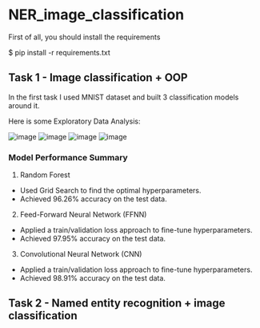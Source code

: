 # NER_image_classification
First of all, you should install the requirements

   $ pip install -r requirements.txt

## Task 1 - Image classification + OOP
In the first task I used MNIST dataset and built 3 classification models around it.

Here is some Exploratory Data Analysis:

![image](https://github.com/user-attachments/assets/7b3b17ba-2a70-47de-8b9e-5fd0d4ccff2f)
![image](https://github.com/user-attachments/assets/c0d114c0-01a2-47e5-bb45-c089f80f3052)
![image](https://github.com/user-attachments/assets/6d9a6cc0-0e0f-42b9-8e08-c155bcd654ad)
![image](https://github.com/user-attachments/assets/f79f71af-dc74-43ff-803a-b1ed4e9ca250)

### Model Performance Summary

1. Random Forest
   
- Used Grid Search to find the optimal hyperparameters.
- Achieved 96.26% accuracy on the test data.

2. Feed-Forward Neural Network (FFNN)

- Applied a train/validation loss approach to fine-tune hyperparameters.
- Achieved 97.95% accuracy on the test data.

3. Convolutional Neural Network (CNN)

- Applied a train/validation loss approach to fine-tune hyperparameters.
- Achieved 98.91% accuracy on the test data.

## Task 2 - Named entity recognition + image classification 
   
   
